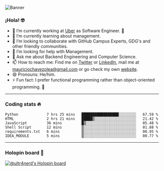 ![Banner](banner.gif)

### ¡Hola! 🤓

- 🔭 I’m currently working at [Uber](https://uber.com) as Software Engineer. 🚗
- 🌱 I’m currently learning about management.
- 👯 I’m looking to collaborate with GitHub Campus Experts, GDG's and other friendly communities.
- 🤔 I’m looking for help with Management.
- 💬 Ask me about Backend Engineering and Computer Science.
- 📫 How to reach me: Find me on [Twitter](https://twitter.com/ultr4nerd) or [LinkedIn](https://www.linkedin.com/in/ultr4nerd), mail me at [mauriciochavezolea@gmail.com](mailto:mauriciochavezolea@gmail.com) or go check my own [website](https://mauriciochavez.dev).
- 😄 Pronouns: He/him. 
- ⚡ Fun fact: I prefer functional programming rather than object-oriented programming. 🤭
---

### Coding stats 🔥

<!--START_SECTION:waka-->

```text
Python             7 hrs 25 mins   █████████████████░░░░░░░░   67.59 %
HTML               2 hrs 21 mins   █████▒░░░░░░░░░░░░░░░░░░░   21.42 %
JavaScript         36 mins         █▒░░░░░░░░░░░░░░░░░░░░░░░   05.48 %
Shell Script       12 mins         ▒░░░░░░░░░░░░░░░░░░░░░░░░   01.88 %
requirements.txt   6 mins          ▒░░░░░░░░░░░░░░░░░░░░░░░░   00.95 %
IDEA_MODULE        5 mins          ▒░░░░░░░░░░░░░░░░░░░░░░░░   00.77 %
```

<!--END_SECTION:waka-->

---

### Holopin board 🦖

[![@ultr4nerd's Holopin board](https://holopin.me/ultr4nerd)](https://holopin.io/@ultr4nerd)
